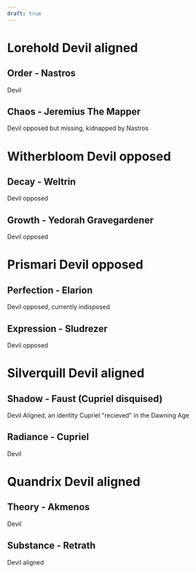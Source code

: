 ```yaml
---
draft: true
---
```

# Lorehold Devil aligned
## Order - Nastros
Devil
## Chaos - Jeremius The Mapper
Devil opposed but missing, kidnapped by Nastros
# Witherbloom  Devil opposed
## Decay - Weltrin
Devil opposed
## Growth - Yedorah Gravegardener
Devil opposed
# Prismari Devil opposed
## Perfection - Elarion
Devil opposed, currently indisposed
## Expression - Sludrezer
Devil opposed
# Silverquill Devil aligned
## Shadow - Faust (Cupriel disquised)
Devil Aligned, an identity Cupriel "recieved" in the Dawning Age
## Radiance - Cupriel
Devil
# Quandrix Devil aligned
## Theory - Akmenos
Devil
## Substance - Retrath
Devil aligned